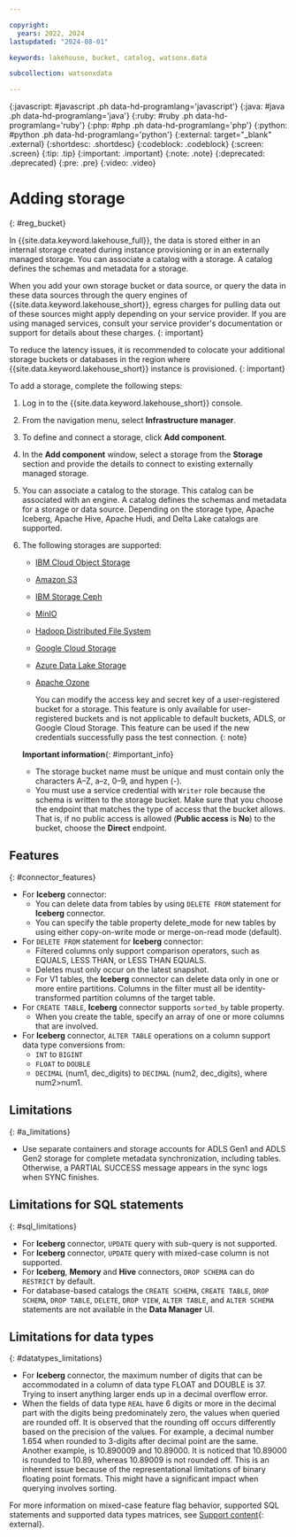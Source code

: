 ```yaml
---

copyright:
  years: 2022, 2024
lastupdated: "2024-08-01"

keywords: lakehouse, bucket, catalog, watsonx.data

subcollection: watsonxdata

---
```


{:javascript: #javascript .ph data-hd-programlang='javascript'}
{:java: #java .ph data-hd-programlang='java'}
{:ruby: #ruby .ph data-hd-programlang='ruby'}
{:php: #php .ph data-hd-programlang='php'}
{:python: #python .ph data-hd-programlang='python'}
{:external: target="_blank" .external}
{:shortdesc: .shortdesc}
{:codeblock: .codeblock}
{:screen: .screen}
{:tip: .tip}
{:important: .important}
{:note: .note}
{:deprecated: .deprecated}
{:pre: .pre}
{:video: .video}

# Adding storage
{: #reg_bucket}

In {{site.data.keyword.lakehouse_full}}, the data is stored either in an internal storage created during instance provisioning or in an externally managed storage. You can associate a catalog with a storage. A catalog defines the schemas and metadata for a storage.

When you add your own storage bucket or data source, or query the data in these data sources through the query engines of {{site.data.keyword.lakehouse_short}}, egress charges for pulling data out of these sources might apply depending on your service provider. If you are using managed services, consult your service provider's documentation or support for details about these charges.
{: important}

To reduce the latency issues, it is recommended to colocate your additional storage buckets or databases in the region where {{site.data.keyword.lakehouse_short}} instance is provisioned.
{: important}


To add a storage, complete the following steps:

1. Log in to the {{site.data.keyword.lakehouse_short}} console.
2. From the navigation menu, select **Infrastructure manager**.
3. To define and connect a storage, click **Add component**.
4. In the **Add component** window, select a storage from the **Storage** section and provide the details to connect to existing externally managed storage.
5. You can associate a catalog to the storage. This catalog can be associated with an engine. A catalog defines the schemas and metadata for a storage or data source. Depending on the storage type, Apache Iceberg, Apache Hive, Apache Hudi, and Delta Lake catalogs are supported.
6. The following storages are supported:

   * [IBM Cloud Object Storage](watsonxdata?topic=watsonxdata-cos_storage)
   * [Amazon S3](watsonxdata?topic=watsonxdata-amazons_storage)
   * [IBM Storage Ceph](watsonxdata?topic=watsonxdata-ceph_storage)
   * [MinIO](watsonxdata?topic=watsonxdata-minio_storage)
   * [Hadoop Distributed File System](watsonxdata?topic=watsonxdata-hdfs_storage)
   * [Google Cloud Storage](watsonxdata?topic=watsonxdata-gcs_storage)
   * [Azure Data Lake Storage](watsonxdata?topic=watsonxdata-adls_genblob_storage)
   * [Apache Ozone](watsonxdata?topic=watsonxdata-ozone_storage)

     You can modify the access key and secret key of a user-registered bucket for a storage. This feature is only available for user-registered buckets and is not applicable to default buckets, ADLS, or Google Cloud Storage. This feature can be used if the new credentials successfully pass the test connection.
     {: note}

   **Important information**{: #important_info}
   * The storage bucket name must be unique and must contain only the characters A–Z, a–z, 0–9, and hypen (-).
   * You must use a service credential with `Writer` role because the schema is written to the storage bucket. Make sure that you choose the endpoint that matches the type of access that the bucket allows. That is, if no public access is allowed (**Public access** is **No**) to the bucket, choose the **Direct** endpoint.

## Features
{: #connector_features}

* For **Iceberg** connector:
    * You can delete data from tables by using `DELETE FROM` statement for **Iceberg** connector.
    * You can specify the table property delete_mode for new tables by using either copy-on-write mode or merge-on-read mode (default).
* For `DELETE FROM` statement for **Iceberg** connector:
    * Filtered columns only support comparison operators, such as EQUALS, LESS THAN, or LESS THAN EQUALS.
    * Deletes must only occur on the latest snapshot.
    * For V1 tables, the **Iceberg** connector can delete data only in one or more entire partitions. Columns in the filter must all be identity-transformed partition columns of the target table.
* For `CREATE TABLE`, **Iceberg** connector supports `sorted_by` table property.
    * When you create the table, specify an array of one or more columns that are involved.
* For **Iceberg** connector, `ALTER TABLE` operations on a column support data type conversions from:
    * `INT` to `BIGINT`
    * `FLOAT` to `DOUBLE`
    * `DECIMAL` (num1, dec_digits) to `DECIMAL` (num2, dec_digits), where num2>num1.

## Limitations
{: #a_limitations}

* Use separate containers and storage accounts for ADLS Gen1 and ADLS Gen2 storage for complete metadata synchronization, including tables. Otherwise, a PARTIAL SUCCESS message appears in the sync logs when SYNC finishes.

## Limitations for SQL statements
{: #sql_limitations}

* For **Iceberg** connector, `UPDATE` query with sub-query is not supported.
* For **Iceberg** connector, `UPDATE` query with mixed-case column is not supported.
* For **Iceberg**, **Memory** and **Hive** connectors, `DROP SCHEMA` can do `RESTRICT` by default.
* For database-based catalogs the `CREATE SCHEMA`, `CREATE TABLE`, `DROP SCHEMA`, `DROP TABLE`, `DELETE`, `DROP VIEW`, `ALTER TABLE`, and `ALTER SCHEMA` statements are not available in the **Data Manager** UI.

## Limitations for data types
{: #datatypes_limitations}

* For **Iceberg** connector, the maximum number of digits that can be accommodated in a column of data type FLOAT and DOUBLE is 37. Trying to insert anything larger ends up in a decimal overflow error.
* When the fields of data type `REAL` have 6 digits or more in the decimal part with the digits being predominately zero, the values when queried are rounded off. It is observed that the rounding off occurs differently based on the precision of the values. For example, a decimal number 1.654 when rounded to 3-digits after decimal point are the same. Another example, is 10.890009 and 10.89000. It is noticed that 10.89000 is rounded to 10.89, whereas 10.89009 is not rounded off. This is an inherent issue because of the representational limitations of binary floating point formats. This might have a significant impact when querying involves sorting.

For more information on mixed-case feature flag behavior, supported SQL statements and supported data types matrices, see [Support content](https://www.ibm.com/support/pages/node/7157339){: external}.
